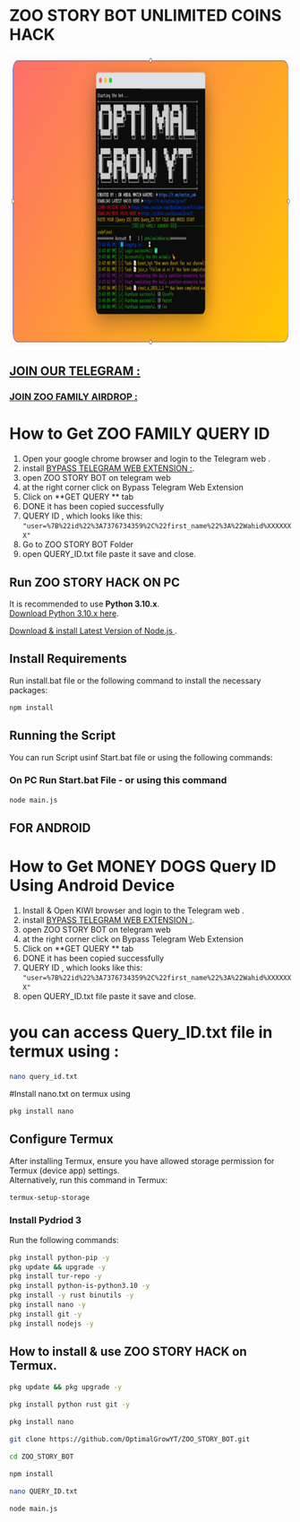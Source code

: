 # ZOO STORY BOT UNLIMITED COINS HACK 
<img src="https://github.com/OptimalGrowYT/ZOO_STORY_BOT/blob/main/Preview.PNG" alt="توضیح تصویر" width="1280" height="520">

## [JOIN OUR TELEGRAM :](https://t.me/optimalgrowyt)
### [JOIN ZOO FAMILY AIRDROP :](https://t.me/zoo_story_bot/game?startapp=ref5500534801)


# How to Get ZOO FAMILY QUERY ID  

1. Open your google chrome browser and login to the Telegram web .
2. install [BYPASS TELEGRAM WEB EXTENSION :](https://chromewebstore.google.com/detail/bypass-telegram-web/jheaicmfgoefbdmadnhigbpdldafaokb).
3. open ZOO STORY BOT on telegram web
4. at the right corner click on Bypass Telegram Web Extension 
5. Click on  **GET QUERY ** tab
6. DONE it has been copied successfully 
7. QUERY ID , which looks like this: `"user=%7B%22id%22%3A7376734359%2C%22first_name%22%3A%22Wahid%XXXXXXX"`
8. Go to ZOO STORY BOT Folder
9. open QUERY_ID.txt file paste it save and close.

## Run ZOO STORY HACK ON PC 

It is recommended to use **Python 3.10.x**.  
[Download Python 3.10.x here](https://www.python.org/downloads/release/).


[Download & install Latest Version of Node.js ](https://nodejs.org/en/download).

## Install Requirements

Run install.bat file or the following command to install the necessary packages:

```bash
npm install
```

## Running the Script

You can run Script usinf Start.bat file or using the following commands:

### On PC Run Start.bat File - or using this command 
```bash
node main.js
```

## FOR ANDROID

# How to Get MONEY DOGS Query ID  Using Android Device

1.  Install & Open KIWI browser and login to the Telegram web .
2. install [BYPASS TELEGRAM WEB EXTENSION :](https://chromewebstore.google.com/detail/bypass-telegram-web/jheaicmfgoefbdmadnhigbpdldafaokb).
3. open ZOO STORY BOT on telegram web
4. at the right corner click on Bypass Telegram Web Extension 
5. Click on  **GET QUERY ** tab
6. DONE it has been copied successfully 
7. QUERY ID , which looks like this: `"user=%7B%22id%22%3A7376734359%2C%22first_name%22%3A%22Wahid%XXXXXXX"`
8. open QUERY_ID.txt file paste it save and close.
   
# you can access Query_ID.txt file in termux using :

```bash
nano query_id.txt
```
#Install nano.txt on termux using 
```bash
pkg install nano 
```
## Configure Termux

After installing Termux, ensure you have allowed storage permission for Termux (device app) settings.  
Alternatively, run this command in Termux:

```bash
termux-setup-storage
```

### Install Pydriod 3

Run the following commands:

```bash
pkg install python-pip -y
pkg update && upgrade -y
pkg install tur-repo -y
pkg install python-is-python3.10 -y
pkg install -y rust binutils -y
pkg install nano -y
pkg install git -y
pkg install nodejs -y


```

## How to install & use ZOO STORY HACK  on Termux.
```bash
pkg update && pkg upgrade -y
```
```bash
pkg install python rust git -y
```
```bash
pkg install nano
```
```bash
git clone https://github.com/OptimalGrowYT/ZOO_STORY_BOT.git
```
```bash
cd ZOO_STORY_BOT
```
```bash
npm install
```
```bash
nano QUERY_ID.txt
```
```bash
node main.js
```

